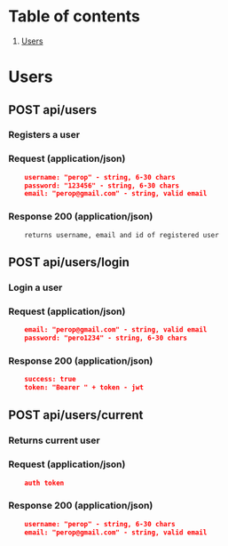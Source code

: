 # Table of contents
1. [Users](#Users)

# Users

## POST api/users
### Registers a user
### Request (application/json)
```json
    username: "perop" - string, 6-30 chars
    password: "123456" - string, 6-30 chars  
    email: "perop@gmail.com" - string, valid email
```

### Response 200 (application/json)
        returns username, email and id of registered user


## POST api/users/login
### Login a user
### Request (application/json)
```json    
    email: "perop@gmail.com" - string, valid email
    password: "pero1234" - string, 6-30 chars
```

### Response 200 (application/json)
```json    
    success: true
    token: "Bearer " + token - jwt
```

## POST api/users/current
### Returns current user
### Request (application/json)
```json    
    auth token
```

### Response 200 (application/json)
```json    
    username: "perop" - string, 6-30 chars
    email: "perop@gmail.com" - string, valid email
```